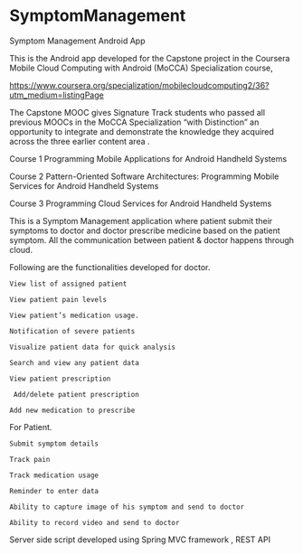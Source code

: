 # SymptomManagement
Symptom Management Android App

This is the Android app  developed for the Capstone project in the Coursera Mobile Cloud Computing with Android (MoCCA) Specialization course, 

https://www.coursera.org/specialization/mobilecloudcomputing2/36?utm_medium=listingPage

The Capstone MOOC gives Signature Track students who passed all previous MOOCs in the MoCCA Specialization “with Distinction” an opportunity to integrate and demonstrate the knowledge they acquired across the three earlier content area .

Course 1 Programming Mobile Applications for Android Handheld Systems 

Course 2 Pattern-Oriented Software Architectures: Programming Mobile Services for Android Handheld Systems 

Course 3 Programming Cloud Services for Android Handheld Systems 

This is a Symptom Management application where patient submit their symptoms to doctor and doctor prescribe medicine based on the patient symptom. All the communication between patient & doctor happens through cloud.

Following are the functionalities developed for doctor.

    View list of assigned patient

    View patient pain levels

    View patient’s medication usage.

    Notification of severe patients

    Visualize patient data for quick analysis

    Search and view any patient data

    View patient prescription

     Add/delete patient prescription

    Add new medication to prescribe

For Patient.

    Submit symptom details

    Track pain

    Track medication usage

    Reminder to enter data

    Ability to capture image of his symptom and send to doctor

    Ability to record video and send to doctor
 
Server side script developed using Spring MVC framework , REST API

